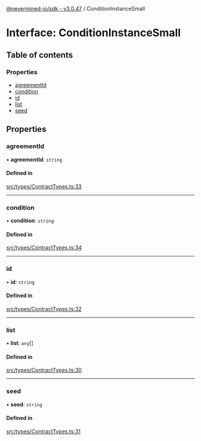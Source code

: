 [@nevermined-io/sdk - v3.0.47](../code-reference.md) / ConditionInstanceSmall

# Interface: ConditionInstanceSmall

## Table of contents

### Properties

- [agreementId](ConditionInstanceSmall.md#agreementid)
- [condition](ConditionInstanceSmall.md#condition)
- [id](ConditionInstanceSmall.md#id)
- [list](ConditionInstanceSmall.md#list)
- [seed](ConditionInstanceSmall.md#seed)

## Properties

### agreementId

• **agreementId**: `string`

#### Defined in

[src/types/ContractTypes.ts:33](https://github.com/nevermined-io/sdk-js/blob/db42a2a70293f73d5f0e0208dd90541855f3ca93/src/types/ContractTypes.ts#L33)

---

### condition

• **condition**: `string`

#### Defined in

[src/types/ContractTypes.ts:34](https://github.com/nevermined-io/sdk-js/blob/db42a2a70293f73d5f0e0208dd90541855f3ca93/src/types/ContractTypes.ts#L34)

---

### id

• **id**: `string`

#### Defined in

[src/types/ContractTypes.ts:32](https://github.com/nevermined-io/sdk-js/blob/db42a2a70293f73d5f0e0208dd90541855f3ca93/src/types/ContractTypes.ts#L32)

---

### list

• **list**: `any`[]

#### Defined in

[src/types/ContractTypes.ts:30](https://github.com/nevermined-io/sdk-js/blob/db42a2a70293f73d5f0e0208dd90541855f3ca93/src/types/ContractTypes.ts#L30)

---

### seed

• **seed**: `string`

#### Defined in

[src/types/ContractTypes.ts:31](https://github.com/nevermined-io/sdk-js/blob/db42a2a70293f73d5f0e0208dd90541855f3ca93/src/types/ContractTypes.ts#L31)
